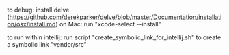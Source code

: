 to debug: install delve (https://github.com/derekparker/delve/blob/master/Documentation/installation/osx/install.md)
on Mac: run "xcode-select --install"

to run within intellij:
run script "create_symbolic_link_for_intellij.sh" to create a symbolic link "vendor/src"